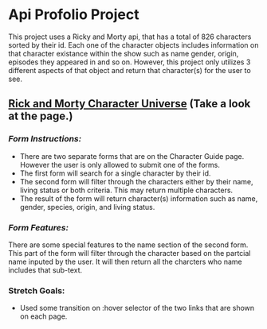 # Api Profolio Project
This project uses a Ricky and Morty api, that has a total of 826 characters sorted by their id. Each one of the character objects includes information on that character existance within the show such as name gender, origin, episodes they appeared in and so on. However, this project only utilizes 3 different aspects of that object and return that character(s) for the user to see.

[Rick and Morty Character Universe](https://shanicegrif.github.io/apiport-project/) (Take a look at the page.)
---

### *Form Instructions:*
- There are two separate forms that are on the Character Guide page. However the user is only allowed to submit one of the forms.
- The first form will search for a single character by their id. 
- The second form will filter through the characters either by their name, living status or both criteria. This may return multiple characters.
- The result of the form will return character(s) information such as name, gender, species, origin, and living status.

### *Form Features:*
There are some special features to the name section of the second form. This part of the form will filter through the character based on the partcial name inputed by the user. It will then return all the charcters who name includes that sub-text.

### Stretch Goals:
- Used some transition on :hover selector of the two links that are shown on each page.
